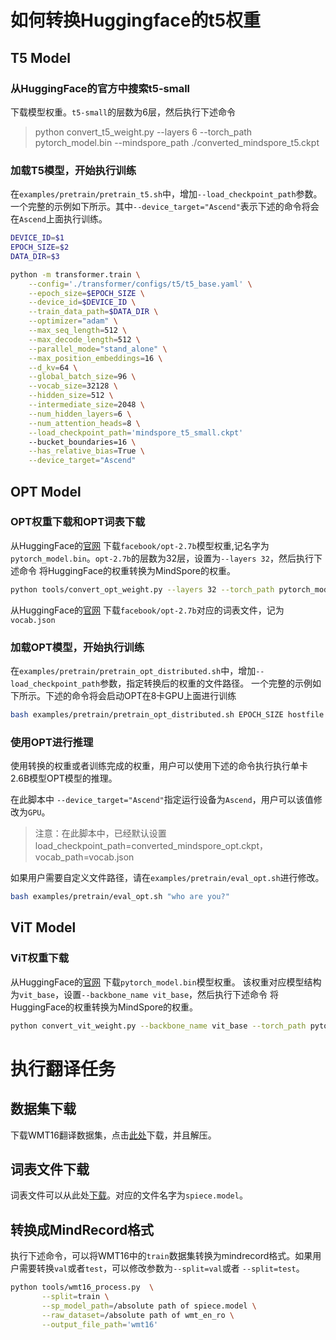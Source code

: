 # 如何转换Huggingface的t5权重

## T5 Model

### 从HuggingFace的官方中搜索t5-small

下载模型权重。`t5-small`的层数为6层，然后执行下述命令

> python convert_t5_weight.py --layers 6 --torch_path pytorch_model.bin --mindspore_path ./converted_mindspore_t5.ckpt

### 加载T5模型，开始执行训练

在`examples/pretrain/pretrain_t5.sh`中，增加`--load_checkpoint_path`参数。
一个完整的示例如下所示。其中`--device_target="Ascend"`表示下述的命令将会在`Ascend`上面执行训练。

```bash
DEVICE_ID=$1
EPOCH_SIZE=$2
DATA_DIR=$3

python -m transformer.train \
    --config='./transformer/configs/t5/t5_base.yaml' \
    --epoch_size=$EPOCH_SIZE \
    --device_id=$DEVICE_ID \
    --train_data_path=$DATA_DIR \
    --optimizer="adam" \
    --max_seq_length=512 \
    --max_decode_length=512 \
    --parallel_mode="stand_alone" \
    --max_position_embeddings=16 \
    --d_kv=64 \
    --global_batch_size=96 \
    --vocab_size=32128 \
    --hidden_size=512 \
    --intermediate_size=2048 \
    --num_hidden_layers=6 \
    --num_attention_heads=8 \
    --load_checkpoint_path='mindspore_t5_small.ckpt'
    --bucket_boundaries=16 \
    --has_relative_bias=True \
    --device_target="Ascend"
```

## OPT Model

### OPT权重下载和OPT词表下载

从HuggingFace的[官网](https://huggingface.co/facebook/opt-2.7b) 下载`facebook/opt-2.7b`模型权重,记名字为`pytorch_model.bin`。`opt-2.7b`的层数为32层，设置为`--layers 32`，然后执行下述命令
将HuggingFace的权重转换为MindSpore的权重。

```bash
python tools/convert_opt_weight.py --layers 32 --torch_path pytorch_model.bin --mindspore_path ./converted_mindspore_opt.ckpt
```

从HuggingFace的[官网](https://huggingface.co/facebook/opt-2.7b) 下载`facebook/opt-2.7b`对应的词表文件，记为`vocab.json`

### 加载OPT模型，开始执行训练

在`examples/pretrain/pretrain_opt_distributed.sh`中，增加`--load_checkpoint_path`参数，指定转换后的权重的文件路径。
一个完整的示例如下所示。下述的命令将会启动OPT在8卡GPU上面进行训练

```bash
bash examples/pretrain/pretrain_opt_distributed.sh EPOCH_SIZE hostfile DATA_DIR
```

### 使用OPT进行推理

使用转换的权重或者训练完成的权重，用户可以使用下述的命令执行执行单卡2.6B模型OPT模型的推理。

在此脚本中 `--device_target="Ascend"`指定运行设备为`Ascend`，用户可以该值修改为`GPU`。

>注意：在此脚本中，已经默认设置load_checkpoint_path=converted_mindspore_opt.ckpt，vocab_path=vocab.json

如果用户需要自定义文件路径，请在`examples/pretrain/eval_opt.sh`进行修改。

```bash
bash examples/pretrain/eval_opt.sh "who are you?"
```

## ViT Model

### ViT权重下载

从HuggingFace的[官网](https://huggingface.co/google/vit-base-patch16-224/tree/main) 下载`pytorch_model.bin`模型权重。
该权重对应模型结构为`vit_base`，设置`--backbone_name vit_base`，然后执行下述命令
将HuggingFace的权重转换为MindSpore的权重。

```bash
python convert_vit_weight.py --backbone_name vit_base --torch_path pytorch_model.bin --mindspore_path converted_mindspore_vit.ckpt
```

# 执行翻译任务

## 数据集下载

下载WMT16翻译数据集，点击[此处](https://cdn-datasets.huggingface.co/translation/wmt_en_ro.tar.gz)下载，并且解压。

## 词表文件下载

词表文件可以从此处[下载](https://huggingface.co/t5-small/tree/main)。对应的文件名字为`spiece.model`。

## 转换成MindRecord格式

执行下述命令，可以将WMT16中的`train`数据集转换为mindrecord格式。如果用户需要转换`val`或者`test`，可以修改参数为`--split=val`或者
`--split=test`。

```bash
python tools/wmt16_process.py  \
       --split=train \
       --sp_model_path=/absolute path of spiece.model \
       --raw_dataset=/absolute path of wmt_en_ro \
       --output_file_path='wmt16'
```
